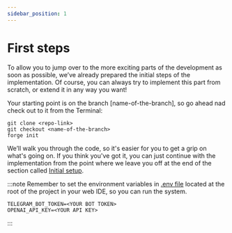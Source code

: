 ```yaml
---
sidebar_position: 1
---
```


# First steps

To allow you to jump over to the more exciting parts of the development as soon as possible, we’ve already prepared the initial steps of the implementation.
Of course, you can always try to implement this part from scratch, or extend it in any way you want!

Your starting point is on the branch [name-of-the-branch], so go ahead nad check out to it from the Terminal:
```console
git clone <repo-link>
git checkout <name-of-the-branch>
forge init
```

We’ll walk you through the code, so it's easier for you to get a grip on what's going on. If you think you've got it, 
you can just continue with the implementation from the point where we leave you off at the end of the section called [Initial setup](./Initial%20setup/welcome-user).

:::note
Remember to set the environment variables in [.env file](../intro.md) located at the root of the project in your web IDE, so you can run the system.
```console
TELEGRAM_BOT_TOKEN=<YOUR BOT TOKEN>
OPENAI_API_KEY=<YOUR API KEY>
```
:::